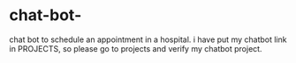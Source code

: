 # chat-bot-
chat bot to schedule an appointment in a hospital.
i have put my chatbot link in PROJECTS, so please go to projects and verify my chatbot project.
